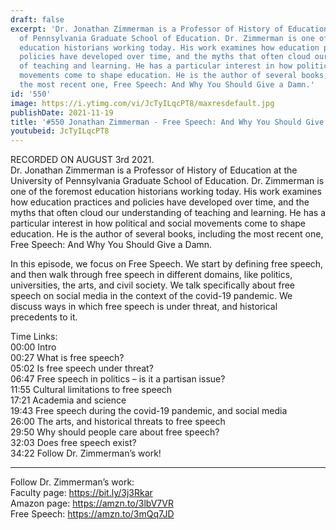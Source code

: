 ```yaml
---
draft: false
excerpt: 'Dr. Jonathan Zimmerman is a Professor of History of Education at the University
  of Pennsylvania Graduate School of Education. Dr. Zimmerman is one of the foremost
  education historians working today. His work examines how education practices and
  policies have developed over time, and the myths that often cloud our understanding
  of teaching and learning. He has a particular interest in how political and social
  movements come to shape education. He is the author of several books, including
  the most recent one, Free Speech: And Why You Should Give a Damn.'
id: '550'
image: https://i.ytimg.com/vi/JcTyILqcPT8/maxresdefault.jpg
publishDate: 2021-11-19
title: '#550 Jonathan Zimmerman - Free Speech: And Why You Should Give a Damn'
youtubeid: JcTyILqcPT8
---
```

<div class="timelinks">

RECORDED ON AUGUST 3rd 2021.  
Dr. Jonathan Zimmerman is a Professor of History of Education at the University of Pennsylvania Graduate School of Education. Dr. Zimmerman is one of the foremost education historians working today. His work examines how education practices and policies have developed over time, and the myths that often cloud our understanding of teaching and learning. He has a particular interest in how political and social movements come to shape education. He is the author of several books, including the most recent one, Free Speech: And Why You Should Give a Damn.

In this episode, we focus on Free Speech. We start by defining free speech, and then walk through free speech in different domains, like politics, universities, the arts, and civil society. We talk specifically about free speech on social media in the context of the covid-19 pandemic. We discuss ways in which free speech is under threat, and historical precedents to it.

Time Links:  
<time>00:00</time> Intro  
<time>00:27</time> What is free speech?  
<time>05:02</time> Is free speech under threat?  
<time>06:47</time> Free speech in politics – is it a partisan issue?  
<time>11:55</time> Cultural limitations to free speech  
<time>17:21</time> Academia and science  
<time>19:43</time> Free speech during the covid-19 pandemic, and social media  
<time>26:00</time> The arts, and historical threats to free speech  
<time>29:50</time> Why should people care about free speech?  
<time>32:03</time> Does free speech exist?  
<time>34:22</time> Follow Dr. Zimmerman’s work!

---

Follow Dr. Zimmerman’s work:  
Faculty page: https://bit.ly/3j3Rkar  
Amazon page: https://amzn.to/3lbV7VR  
Free Speech: https://amzn.to/3mQq7JD
</div>

